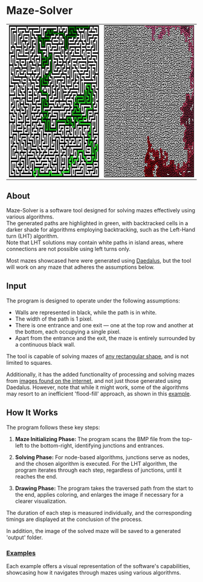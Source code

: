 # Maze-Solver

<table>
  <tr>
    <td><img src="examples/101X101, Medium - Depth First Search.jpg" alt="DFS" width="402" height="402"></td>
    <td><img src="examples/201X201, Very Large - Left Hand Turn.jpg" alt="LHT" width="402" height="402"></td>
  </tr>
</table>


## About
Maze-Solver is a software tool designed for solving mazes effectively using various algorithms.  
The generated paths are highlighted in green, with backtracked cells in a darker shade for algorithms employing backtracking, such as the Left-Hand turn (LHT) algorithm.  
Note that LHT solutions may contain white paths in island areas, where connections are not possible using left turns only.  

Most mazes showcased here were generated using [Daedalus](https://www.astrolog.org/labyrnth/daedalus.htm), but the tool will work on any maze that adheres the assumptions below.

## Input
The program is designed to operate under the following assumptions:

- Walls are represented in black, while the path is in white.
- The width of the path is 1 pixel.
- There is one entrance and one exit — one at the top row and another at the bottom, each occupying a single pixel.
- Apart from the entrance and the exit, the maze is entirely surrounded by a continuous black wall.


The tool is capable of solving mazes of [any rectangular shape](https://github.com/OmriLeviGit/Maze-Solver/blob/main/examples/Uneven%20Maze%20-%20Dfs.jpg), and is not limited to squares.

Additionally, it has the added functionality of processing and solving mazes from [images found on the internet](https://github.com/OmriLeviGit/Maze-Solver/blob/main/examples/Maze2%20From%20The%20Internet%20-%20Dijkstra.jpg), and not just those generated using Daedalus.
However, note that while it might work, some of the algorithms may resort to an inefficient 'flood-fill' approach, as shown in this [example](https://github.com/OmriLeviGit/Maze-Solver/blob/main/examples/Maze1%20From%20The%20Internet%20-%20Dfs.jpg).

## How It Works
The program follows these key steps:

1. **Maze Initializing Phase:** The program scans the BMP file from the top-left to the bottom-right, identifying junctions and entrances.

2. **Solving Phase:** For node-based algorithms, junctions serve as nodes, and the chosen algorithm is executed. For the LHT algorithm, the program iterates through each step, regardless of junctions, until it reaches the end.

3. **Drawing Phase:** The program takes the traversed path from the start to the end, applies coloring, and enlarges the image if necessary for a clearer visualization.

The duration of each step is measured individually, and the corresponding timings are displayed at the conclusion of the process.

In addition, the image of the solved maze will be saved to a generated 'output' folder.


### [Examples](https://github.com/OmriLeviGit/Maze-Solver/tree/main/examples)
Each example offers a visual representation of the software's capabilities, showcasing how it navigates through mazes using various algorithms.
